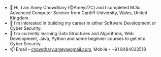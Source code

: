 - 👋 Hi, I am Amey Chowdhary (@Amey27C) and I completed M.Sc. Advanced Computer Science from Cardiff University, Wales, United Kingdom.
- 👀 I’m interested in building my career in either Software Development or Cyber Security.
- 🌱 I’m currently learning Data Structures and Algorithms, Web Development, Java, Python and some beginner courses to get into Cyber Security. 
- 📫 Email - chowdhary.amey@gmail.com, Mobile - +91 8484023518

<!---
Amey27C/Amey27C is a ✨ special ✨ repository because its `README.md` (this file) appears on your GitHub profile.
You can click the Preview link to take a look at your changes.
--->
